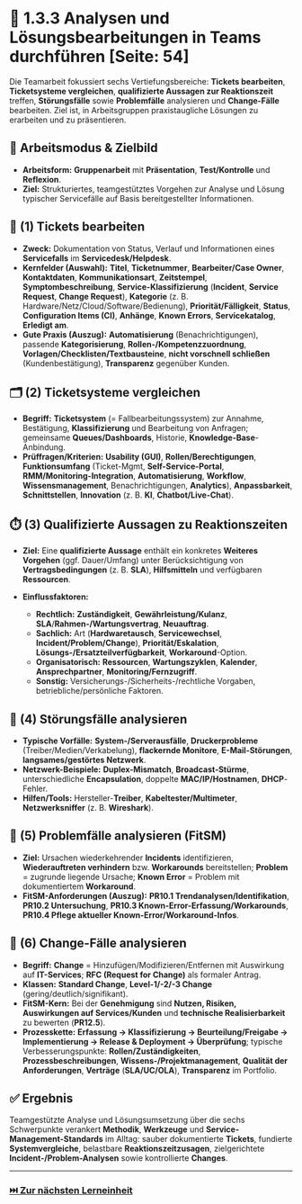 # 🤝 1.3.3 Analysen und Lösungsbearbeitungen in Teams durchführen [Seite: 54]

Die Teamarbeit fokussiert sechs Vertiefungsbereiche: **Tickets bearbeiten**, **Ticketsysteme vergleichen**, **qualifizierte Aussagen zur Reaktionszeit** treffen, **Störungsfälle** sowie **Problemfälle** analysieren und **Change-Fälle** bearbeiten. Ziel ist, in Arbeitsgruppen praxistaugliche Lösungen zu erarbeiten und zu präsentieren. 

## 🧭 Arbeitsmodus & Zielbild

* **Arbeitsform:** **Gruppenarbeit** mit **Präsentation**, **Test/Kontrolle** und **Reflexion**.
* **Ziel:** Strukturiertes, teamgestütztes Vorgehen zur Analyse und Lösung typischer Servicefälle auf Basis bereitgestellter Informationen. 

## 🎫 (1) Tickets bearbeiten

* **Zweck:** Dokumentation von Status, Verlauf und Informationen eines **Servicefalls** im **Servicedesk/Helpdesk**. 
* **Kernfelder (Auswahl):** **Titel**, **Ticketnummer**, **Bearbeiter/Case Owner**, **Kontaktdaten**, **Kommunikationsart**, **Zeitstempel**, **Symptombeschreibung**, **Service-Klassifizierung** (**Incident**, **Service Request**, **Change Request**), **Kategorie** (z. B. Hardware/Netz/Cloud/Software/Bedienung), **Priorität/Fälligkeit**, **Status**, **Configuration Items (CI)**, **Anhänge**, **Known Errors**, **Servicekatalog**, **Erledigt am**. 
* **Gute Praxis (Auszug):** **Automatisierung** (Benachrichtigungen), passende **Kategorisierung**, **Rollen-/Kompetenzzuordnung**, **Vorlagen/Checklisten/Textbausteine**, **nicht vorschnell schließen** (Kundenbestätigung), **Transparenz** gegenüber Kunden. 

## 🗂️ (2) Ticketsysteme vergleichen

* **Begriff:** **Ticketsystem** (= Fallbearbeitungssystem) zur Annahme, Bestätigung, **Klassifizierung** und Bearbeitung von Anfragen; gemeinsame **Queues/Dashboards**, Historie, **Knowledge-Base**-Anbindung. 
* **Prüffragen/Kriterien:** **Usability (GUI)**, **Rollen/Berechtigungen**, **Funktionsumfang** (Ticket-Mgmt, **Self-Service-Portal**, **RMM/Monitoring-Integration**, **Automatisierung**, **Workflow**, **Wissensmanagement**, Benachrichtigungen, **Analytics**), **Anpassbarkeit**, **Schnittstellen**, **Innovation** (z. B. **KI**, **Chatbot/Live-Chat**). 

## ⏱️ (3) Qualifizierte Aussagen zu Reaktionszeiten

* **Ziel:** Eine **qualifizierte Aussage** enthält ein konkretes **Weiteres Vorgehen** (ggf. Dauer/Umfang) unter Berücksichtigung von **Vertragsbedingungen** (z. B. **SLA**), **Hilfsmitteln** und verfügbaren **Ressourcen**. 
* **Einflussfaktoren:**

  * **Rechtlich:** **Zuständigkeit**, **Gewährleistung/Kulanz**, **SLA**/**Rahmen-/Wartungsvertrag**, **Neuauftrag**.
  * **Sachlich:** Art (**Hardwaretausch**, **Servicewechsel**, **Incident/Problem/Change**), **Priorität/Eskalation**, **Lösungs-/Ersatzteilverfügbarkeit**, **Workaround**-Option.
  * **Organisatorisch:** **Ressourcen**, **Wartungszyklen**, **Kalender**, **Ansprechpartner**, **Monitoring/Fernzugriff**.
  * **Sonstig:** Versicherungs-/Sicherheits-/rechtliche Vorgaben, betriebliche/persönliche Faktoren. 

## 🚨 (4) Störungsfälle analysieren

* **Typische Vorfälle:** **System-/Serverausfälle**, **Druckerprobleme** (Treiber/Medien/Verkabelung), **flackernde Monitore**, **E-Mail-Störungen**, **langsames/gestörtes Netzwerk**.
* **Netzwerk-Beispiele:** **Duplex-Mismatch**, **Broadcast-Stürme**, unterschiedliche **Encapsulation**, doppelte **MAC/IP/Hostnamen**, **DHCP**-Fehler.
* **Hilfen/Tools:** Hersteller-**Treiber**, **Kabeltester/Multimeter**, **Netzwerksniffer** (z. B. **Wireshark**).

## 🧩 (5) Problemfälle analysieren (FitSM)

* **Ziel:** Ursachen wiederkehrender **Incidents** identifizieren, **Wiederauftreten verhindern** bzw. **Workarounds** bereitstellen; **Problem** = zugrunde liegende Ursache; **Known Error** = Problem mit dokumentiertem **Workaround**. 
* **FitSM-Anforderungen (Auszug):** **PR10.1** **Trendanalysen/Identifikation**, **PR10.2 Untersuchung**, **PR10.3 Known-Error-Erfassung/Workarounds**, **PR10.4 Pflege aktueller Known-Error/Workaround-Infos**. 

## 🔄 (6) Change-Fälle analysieren

* **Begriff:** **Change** = Hinzufügen/Modifizieren/Entfernen mit Auswirkung auf **IT-Services**; **RFC (Request for Change)** als formaler Antrag.
* **Klassen:** **Standard Change**, **Level-1/-2/-3 Change** (gering/deutlich/signifikant).
* **FitSM-Kern:** Bei der **Genehmigung** sind **Nutzen, Risiken, Auswirkungen auf Services/Kunden** und **technische Realisierbarkeit** zu bewerten (**PR12.5**).
* **Prozesskette:** **Erfassung → Klassifizierung → Beurteilung/Freigabe → Implementierung → Release & Deployment → Überprüfung**; typische Verbesserungspunkte: **Rollen/Zuständigkeiten**, **Prozessbeschreibungen**, **Wissens-/Projektmanagement**, **Qualität der Anforderungen**, **Verträge** (**SLA/UC/OLA**), **Transparenz** im Portfolio.

## ✅ Ergebnis

Teamgestützte Analyse und Lösungsumsetzung über die sechs Schwerpunkte verankert **Methodik**, **Werkzeuge** und **Service-Management-Standards** im Alltag: sauber dokumentierte **Tickets**, fundierte **Systemvergleiche**, belastbare **Reaktionszeitzusagen**, zielgerichtete **Incident-/Problem-Analysen** sowie kontrollierte **Changes**. 


---

### [⏭️ Zur nächsten Lerneinheit](../1.4_Situationsgerecht_kommunizieren_und_dies_reflektieren/)